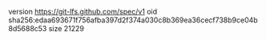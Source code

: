 version https://git-lfs.github.com/spec/v1
oid sha256:edaa693671f756afba397d2f374a030c8b369ea36cecf738b9ce04b8d5688c53
size 21229
